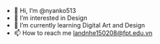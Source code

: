 - 👋 Hi, I’m @nyanko513
- 👀 I’m interested in Design
- 🌱 I’m currently learning Digital Art and Design
- 📫 How to reach me landnhe150208@fpt.edu.vn

<!---
nyanko513/nyanko513 is a ✨ special ✨ repository because its `README.md` (this file) appears on your GitHub profile.
You can click the Preview link to take a look at your changes.
--->
